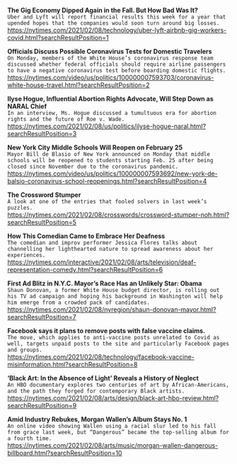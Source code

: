 **The Gig Economy Dipped Again in the Fall. But How Bad Was It?**\
`Uber and Lyft will report financial results this week for a year that upended hopes that the companies would soon turn around big losses.`\
https://nytimes.com/2021/02/08/technology/uber-lyft-airbnb-gig-workers-covid.html?searchResultPosition=1

**Officials Discuss Possible Coronavirus Tests for Domestic Travelers**\
`On Monday, members of the White House’s coronavirus response team discussed whether federal officials should require airline passengers to have a negative coronavirus test before boarding domestic flights.`\
https://nytimes.com/video/us/politics/100000007593703/coronavirus-white-house-travel.html?searchResultPosition=2

**Ilyse Hogue, Influential Abortion Rights Advocate, Will Step Down as NARAL Chief**\
`In an interview, Ms. Hogue discussed a tumultuous era for abortion rights and the future of Roe v. Wade.`\
https://nytimes.com/2021/02/08/us/politics/ilyse-hogue-naral.html?searchResultPosition=3

**New York City Middle Schools Will Reopen on February 25**\
`Mayor Bill de Blasio of New York announced on Monday that middle schools will be reopened to students starting Feb. 25 after being closed since November due to the coronavirus pandemic.`\
https://nytimes.com/video/us/politics/100000007593692/new-york-de-balsio-coronavirus-school-reopenings.html?searchResultPosition=4

**The Crossword Stumper**\
`A look at one of the entries that fooled solvers in last week’s puzzles.`\
https://nytimes.com/2021/02/08/crosswords/crossword-stumper-noh.html?searchResultPosition=5

**How This Comedian Came to Embrace Her Deafness**\
`The comedian and improv performer Jessica Flores talks about channelling her lighthearted nature to spread awareness about her experiences.`\
https://nytimes.com/interactive/2021/02/08/arts/television/deaf-representation-comedy.html?searchResultPosition=6

**First Ad Blitz in N.Y.C. Mayor’s Race Has an Unlikely Star: Obama**\
`Shaun Donovan, a former White House budget director, is rolling out his TV ad campaign and hoping his background in Washington will help him emerge from a crowded pack of candidates.`\
https://nytimes.com/2021/02/08/nyregion/shaun-donovan-mayor.html?searchResultPosition=7

**Facebook says it plans to remove posts with false vaccine claims.**\
`The move, which applies to anti-vaccine posts unrelated to Covid as well, targets unpaid posts to the site and particularly Facebook pages and groups.`\
https://nytimes.com/2021/02/08/technology/facebook-vaccine-misinformation.html?searchResultPosition=8

**‘Black Art: In the Absence of Light’ Reveals a History of Neglect**\
`An HBO documentary explores two centuries of art by African-Americans, and the path they forged for contemporary Black artists.`\
https://nytimes.com/2021/02/08/arts/design/black-art-hbo-review.html?searchResultPosition=9

**Amid Industry Rebukes, Morgan Wallen’s Album Stays No. 1**\
`An online video showing Wallen using a racial slur led to his fall from grace last week, but “Dangerous” became the top-selling album for a fourth time.`\
https://nytimes.com/2021/02/08/arts/music/morgan-wallen-dangerous-billboard.html?searchResultPosition=10

